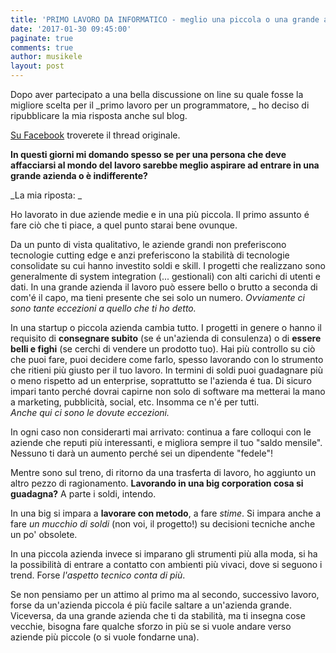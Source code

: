 ```yaml
---
title: 'PRIMO LAVORO DA INFORMATICO - meglio una piccola o una grande azienda? '
date: '2017-01-30 09:45:00'
paginate: true
comments: true
author: musikele
layout: post
---
```

Dopo aver partecipato a una bella discussione on line su quale fosse la migliore scelta per il _primo lavoro per un programmatore, _ ho deciso di ripubblicare la mia risposta anche sul blog. 

[Su Facebook](https://www.facebook.com/groups/OrientamentoUscitaInformaticaSalerno/permalink/1220485904665717/) troverete il thread originale.   

**In questi giorni mi domando spesso se per una persona che deve affacciarsi al mondo del lavoro sarebbe meglio aspirare ad entrare in una grande azienda o è indifferente?**  

_La mia riposta: _

Ho lavorato in due aziende medie e in una più piccola. Il primo assunto é fare ciò che ti piace, a quel punto starai bene ovunque.

Da un punto di vista qualitativo, le aziende grandi non preferiscono tecnologie cutting edge e anzi preferiscono la stabilità di tecnologie consolidate su cui hanno investito soldi e skill. I progetti che realizzano sono generalmente di system integration (... gestionali) con alti carichi di utenti e dati. In una grande azienda il lavoro può essere bello o brutto a seconda di com'é il capo, ma tieni presente che sei solo un numero. _Ovviamente ci sono tante eccezioni a quello che ti ho detto._

In una startup o piccola azienda cambia tutto. I progetti in genere o hanno il requisito di **consegnare subito** (se é un'azienda di consulenza) o di **essere belli e fighi** (se cerchi di vendere un prodotto tuo). Hai più controllo su ciò che puoi fare, puoi decidere come farlo, spesso lavorando con lo strumento che ritieni più giusto per il tuo lavoro. In termini di soldi puoi guadagnare più o meno rispetto ad un enterprise, soprattutto se l'azienda é tua. Di sicuro impari tanto perché dovrai capirne non solo di software ma metterai la mano a marketing, pubblicità, social, etc. Insomma ce n'é per tutti.   
_Anche qui ci sono le dovute eccezioni._

In ogni caso non considerarti mai arrivato: continua a fare colloqui con le aziende che reputi più interessanti, e migliora sempre il tuo "saldo mensile". Nessuno ti darà un aumento perché sei un dipendente "fedele"!

Mentre sono sul treno, di ritorno da una trasferta di lavoro, ho aggiunto un altro pezzo di ragionamento. **Lavorando in una big corporation cosa si guadagna?** A parte i soldi, intendo.

In una big si impara a **lavorare con metodo**, a fare _stime_. Si impara anche a fare _un mucchio di soldi_ (non voi, il progetto!) su decisioni tecniche anche un po' obsolete.

In una piccola azienda invece si imparano gli strumenti più alla moda, si ha la possibilità di entrare a contatto con ambienti più vivaci, dove si seguono i trend. Forse _l'aspetto tecnico conta di più_.

Se non pensiamo per un attimo al primo ma al secondo, successivo lavoro, forse da un'azienda piccola é più facile saltare a un'azienda grande. Viceversa, da una grande azienda che ti da stabilità, ma ti insegna cose vecchie, bisogna fare qualche sforzo in più se si vuole andare verso aziende più piccole (o si vuole fondarne una).